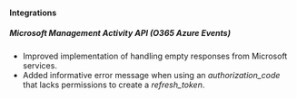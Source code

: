 
#### Integrations
##### Microsoft Management Activity API (O365 Azure Events)
- Improved implementation of handling empty responses from Microsoft services.
- Added informative error message when using an *authorization_code* that lacks permissions to create a *refresh_token*. 
